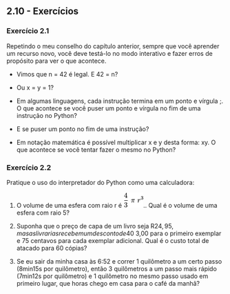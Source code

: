 ## 2.10 - Exercícios

### Exercício 2.1

Repetindo o meu conselho do capítulo anterior, sempre que você aprender um recurso novo, você deve testá-lo no modo interativo e fazer erros de propósito para ver o que acontece.

* Vimos que n = 42 é legal. E 42 = n?

* Ou x = y = 1?

* Em algumas linguagens, cada instrução termina em um ponto e vírgula ;. O que acontece se você puser um ponto e vírgula no fim de uma instrução no Python?

* E se puser um ponto no fim de uma instrução?

* Em notação matemática é possível multiplicar x e y desta forma: xy. O que acontece se você tentar fazer o mesmo no Python?

### Exercício 2.2

Pratique o uso do interpretador do Python como uma calculadora:

1. O volume de uma esfera com raio r é ![Fórmula – Volume de uma esfera](/fig/p19f1.png).. Qual é o volume de uma esfera com raio 5?

2. Suponha que o preço de capa de um livro seja R$ 24,95, mas as livrarias recebem um desconto de 40%. O transporte custa R$ 3,00 para o primeiro exemplar e 75 centavos para cada exemplar adicional. Qual é o custo total de atacado para 60 cópias?

3. Se eu sair da minha casa às 6:52 e correr 1 quilômetro a um certo passo (8min15s por quilômetro), então 3 quilômetros a um passo mais rápido (7min12s por quilômetro) e 1 quilômetro no mesmo passo usado em primeiro lugar, que horas chego em casa para o café da manhã?
